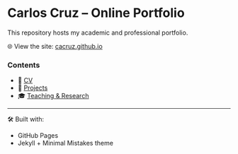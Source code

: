 # Carlos Cruz – Online Portfolio

This repository hosts my academic and professional portfolio.

🌐 View the site: [cacruz.github.io](https://cacruz.github.io)

### Contents

- 📄 [CV](https://cacruz.github.io/cv/)
- 💼 [Projects](https://cacruz.github.io/projects/)
- 🎓 [Teaching & Research](https://cacruz.github.io/teaching/)

---

🛠 Built with:
- GitHub Pages
- Jekyll + Minimal Mistakes theme
